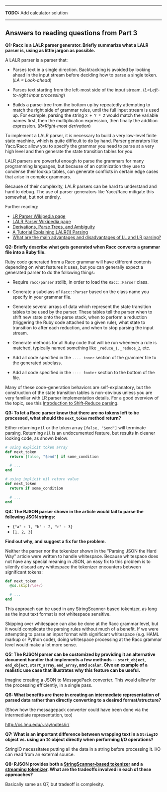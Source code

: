-----

**TODO:** Add calculator solution

----

## Answers to reading questions from Part 3

**Q1: Racc is a LALR parser generator. Briefly summarize what a LALR
parser is, using as little jargon as possible.**

A LALR parser is a parser that:

* Parses text in a single direction. Backtracking is avoided by
looking ahead in the input stream before deciding how to 
parse a single token. (*LA = Look-ahead*)

* Parses text starting from the left-most side of the input stream.
 (*L=Left-to-right input processing*)

* Builds a parse-tree from the bottom up by repeatedly attempting to match 
the right side of grammar rules, until the full input stream is used up.
For example, parsing the string `X + Y * Z` would match
the variable names first, then the multiplication expression, then
finally the addition expression. (*R=Right-most derivation*)

To implement a LALR parser, it is necessary to build a very low-level
finite state machine, which is quite difficult to do by hand. Parser
generators like Yacc/Racc allow you to specify the grammar you need
to parse at a very high level and then generate the state transition
tables for you.

LALR parsers are powerful enough to parse the grammars for 
many programming languages, but because of an optimization
they use to condense their lookup tables, can generate
conflicts in certain edge cases that arise in complex grammars.

Because of their complexity, LALR parsers can be hard to understand
and hard to debug. The use of parser generators like Yacc/Racc
mitigate this somewhat, but not entirely.

Further reading:

* [LR Parser Wikipedia page](http://en.wikipedia.org/wiki/LR_parser)
* [LALR Parser Wikipedia page](http://en.wikipedia.org/wiki/LALR_parser)
* [Derivations, Parse Trees, and Ambiguity](http://www.cs.utsa.edu/~wagner/CS3723/grammar/grammars2.html)
* [A Tutorial Explaining LALR(1) Parsing](http://web.cs.dal.ca/~sjackson/lalr1.html)
* [What are the main advantages and disadvantages of LL and LR parsing?](http://programmers.stackexchange.com/a/19637)

**Q2: Briefly describe what gets generated when Racc converts a grammar
file into a Ruby file.**

Ruby code generated from a Racc grammar will have different contents
depending on what features it uses, but you can generally expect
a generated parser to do the following things:

* Require `racc/parser` stdlib, in order to load the `Racc::Parser` class.

* Generate a subclass of `Racc::Parser` based on the class name you specify in
your grammar file.

* Generate several arrays of data which represent the state transition 
tables to be used by the parser. These tables tell the parser when to shift 
new state onto the parse stack, when to perform a reduction (triggering the 
Ruby code attached to a given rule), what state to transition to after 
each reduction, and when to stop parsing the input stream.

* Generate methods for all Ruby code that will be run whenever a rule 
is matched, typically named something like `_reduce_1`, `_reduce_2`, etc.

* Add all code specified in the `---- inner` section of the grammer file to the
generated subclass.

* Add all code specified in the `---- footer` section to the bottom of the file.

Many of these code-generation behaviors are self-explanatory, but the 
construction of the state transition tables is non-obvious unless you are 
very familiar with LR parser implementation details. For a good overview of 
the topic, see this 
[Introduction to Shift-Reduce parsing](http://www.cs.binghamton.edu/~zdu/parsdemo/srintro.html).

**Q3: To let a Racc parser know that there are no tokens left to 
be processed, what should the `next_token` method return?**

Either returning `nil` or the token array `[false, "$end"]` will terminate
parsing. Returning `nil` is an undocumented feature, but results in
cleaner looking code, as shown below:

```ruby
# using explicit token array
def next_token
  return [false, "$end"] if some_condition

  # ...
end

# using implicit nil return value
def next_token
  return if some_condition

  # ... 
end
```

**Q4: The RJSON parser shown in the article would fail to parse 
the following JSON strings:**

* `{"a" : 1, "b" : 2, "c" : 3}`
* `[1, 2, 3]`

**Find out why, and suggest a fix for the problem.**

Neither the parser nor the tokenizer shown in the "Parsing JSON the Hard Way"
article were written to handle whitespace. Because whitespace does not have
any special meaning in JSON, an easy fix to this problem is to silently
discard any whitespace the tokenizer encounters between significant tokens:

```ruby
def next_token
  @ss.skip(/\s+/)

  # ...
end
```

This approach can be used in any StringScanner-based tokenizer, as long as
the input text format is not whitespace sensitive.

Skipping over whitespace can also be done at the Racc grammar level, but it
would complicate the parsing rules without much of a benefit. If we were
attempting to parse an input format with significant whitespace (e.g.
HAML markup or Python code), doing whitespace processing at the Racc
grammar level would make a lot more sense.

**Q5: The RJSON parser can be customized by providing it an alternative
document handler that implements a few methods -- `start_object`,
`end_object`, `start_array`, `end_array`, and `scalar`. Give an example of a
realistic use case that illustrates why this feature can be useful.**

Imagine creating a JSON to MessagePack converter. This would allow for the
processing efficiently, in a single pass.

**Q6: What benefits are there in creating an intermediate representation
of parsed data rather than directly converting to a desired format/structure?**

(Show how the messagepack converter could have been done via the intermediate
representation, too)

http://cs.lmu.edu/~ray/notes/ir/

**Q7: What is an important difference between wrapping text in a `StringIO` object 
vs. using an `IO` object directly when performing I/O operations?**

StringIO necessitates putting all the data in a string before processing it. I/O
can read from an external source.

**Q8: RJSON provides both a [StringScanner-based
tokenizer](https://github.com/tenderlove/rjson/blob/master/lib/rjson/tokenizer.rb)
and a [streaming
tokenizer](https://github.com/tenderlove/rjson/blob/master/lib/rjson/stream_tokenizer.rb).
What are the tradeoffs involved in each of these approaches?**

Basically same as Q7, but tradeoff is complexity.
